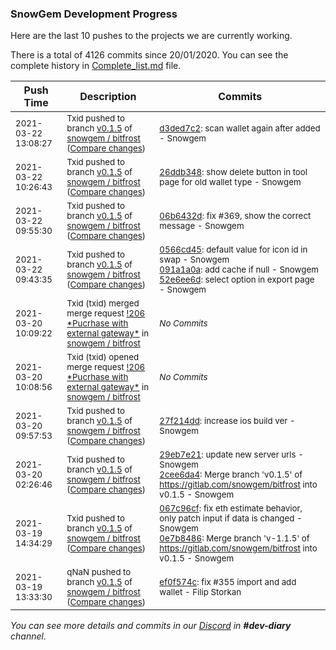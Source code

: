 
### SnowGem Development Progress

Here are the last 10 pushes to the projects we are currently working.

There is a total of 4126 commits since 20/01/2020. You can see the complete history in
 [Complete_list.md](Complete_list.md) file.

| Push Time | Description | Commits |
| --- | --- | --- |
| <sub>2021-03-22 13:08:27</sub> | <sub>Txid pushed to branch [v0\.1\.5](https://gitlab.com/snowgem/bitfrost/commits/v0.1.5) of [snowgem / bitfrost](https://gitlab.com/snowgem/bitfrost) ([Compare changes](https://gitlab.com/snowgem/bitfrost/compare/26ddb34809d8e9a78e21a890a1f617f968d42c18...d3ded7c2b9e5b41fb32ebea7fc51f3ffb23a455b))</sub> | <sub>[d3ded7c2](https://gitlab.com/snowgem/bitfrost/-/commit/d3ded7c2b9e5b41fb32ebea7fc51f3ffb23a455b): scan wallet again after added - Snowgem</sub> |
| <sub>2021-03-22 10:26:43</sub> | <sub>Txid pushed to branch [v0\.1\.5](https://gitlab.com/snowgem/bitfrost/commits/v0.1.5) of [snowgem / bitfrost](https://gitlab.com/snowgem/bitfrost) ([Compare changes](https://gitlab.com/snowgem/bitfrost/compare/06b6432d695d27bee425cf33548e0d8753fc14f6...26ddb34809d8e9a78e21a890a1f617f968d42c18))</sub> | <sub>[26ddb348](https://gitlab.com/snowgem/bitfrost/-/commit/26ddb34809d8e9a78e21a890a1f617f968d42c18): show delete button in tool page for old wallet type - Snowgem</sub> |
| <sub>2021-03-22 09:55:30</sub> | <sub>Txid pushed to branch [v0\.1\.5](https://gitlab.com/snowgem/bitfrost/commits/v0.1.5) of [snowgem / bitfrost](https://gitlab.com/snowgem/bitfrost) ([Compare changes](https://gitlab.com/snowgem/bitfrost/compare/52e6ee6d2047aaef644e4ef871b1c91af5202deb...06b6432d695d27bee425cf33548e0d8753fc14f6))</sub> | <sub>[06b6432d](https://gitlab.com/snowgem/bitfrost/-/commit/06b6432d695d27bee425cf33548e0d8753fc14f6): fix #369, show the correct message - Snowgem</sub> |
| <sub>2021-03-22 09:43:35</sub> | <sub>Txid pushed to branch [v0\.1\.5](https://gitlab.com/snowgem/bitfrost/commits/v0.1.5) of [snowgem / bitfrost](https://gitlab.com/snowgem/bitfrost) ([Compare changes](https://gitlab.com/snowgem/bitfrost/compare/27f214ddc51f7e843a552bec240c470d56adda52...52e6ee6d2047aaef644e4ef871b1c91af5202deb))</sub> | <sub>[0566cd45](https://gitlab.com/snowgem/bitfrost/-/commit/0566cd45ea09023987117c1b8bc653394147737a): default value for icon id in swap - Snowgem<br>[091a1a0a](https://gitlab.com/snowgem/bitfrost/-/commit/091a1a0a7c52961e5e3b56a4f5c4cc5f011a9126): add cache if null - Snowgem<br>[52e6ee6d](https://gitlab.com/snowgem/bitfrost/-/commit/52e6ee6d2047aaef644e4ef871b1c91af5202deb): select option in export page - Snowgem</sub> |
| <sub>2021-03-20 10:09:22</sub> | <sub>Txid (txid) merged merge request [\!206 \*Pucrhase with external gateway\*](https://gitlab.com/snowgem/bitfrost/-/merge_requests/206) in [snowgem / bitfrost](https://gitlab.com/snowgem/bitfrost)</sub> | <sub>_No Commits_</sub> |
| <sub>2021-03-20 10:08:56</sub> | <sub>Txid (txid) opened merge request [\!206 \*Pucrhase with external gateway\*](https://gitlab.com/snowgem/bitfrost/-/merge_requests/206) in [snowgem / bitfrost](https://gitlab.com/snowgem/bitfrost)</sub> | <sub>_No Commits_</sub> |
| <sub>2021-03-20 09:57:53</sub> | <sub>Txid pushed to branch [v0\.1\.5](https://gitlab.com/snowgem/bitfrost/commits/v0.1.5) of [snowgem / bitfrost](https://gitlab.com/snowgem/bitfrost) ([Compare changes](https://gitlab.com/snowgem/bitfrost/compare/2cee6da4d7682f956a897d613fbf3a1b8e2479ef...27f214ddc51f7e843a552bec240c470d56adda52))</sub> | <sub>[27f214dd](https://gitlab.com/snowgem/bitfrost/-/commit/27f214ddc51f7e843a552bec240c470d56adda52): increase ios build ver - Snowgem</sub> |
| <sub>2021-03-20 02:26:46</sub> | <sub>Txid pushed to branch [v0\.1\.5](https://gitlab.com/snowgem/bitfrost/commits/v0.1.5) of [snowgem / bitfrost](https://gitlab.com/snowgem/bitfrost) ([Compare changes](https://gitlab.com/snowgem/bitfrost/compare/0e7b8486b7f566397fa315333d9b84fea5aeef1a...2cee6da4d7682f956a897d613fbf3a1b8e2479ef))</sub> | <sub>[29eb7e21](https://gitlab.com/snowgem/bitfrost/-/commit/29eb7e211dd562961a411fa4b1b347e4e119ab71): update new server urls - Snowgem<br>[2cee6da4](https://gitlab.com/snowgem/bitfrost/-/commit/2cee6da4d7682f956a897d613fbf3a1b8e2479ef): Merge branch 'v0.1.5' of https://gitlab.com/snowgem/bitfrost into v0.1.5 - Snowgem</sub> |
| <sub>2021-03-19 14:34:29</sub> | <sub>Txid pushed to branch [v0\.1\.5](https://gitlab.com/snowgem/bitfrost/commits/v0.1.5) of [snowgem / bitfrost](https://gitlab.com/snowgem/bitfrost) ([Compare changes](https://gitlab.com/snowgem/bitfrost/compare/ef0f574ce4bac3c315a5b341d883d506e8dca018...0e7b8486b7f566397fa315333d9b84fea5aeef1a))</sub> | <sub>[067c96cf](https://gitlab.com/snowgem/bitfrost/-/commit/067c96cfa785e2720dd1a8d7bb0a25e868815f45): fix eth estimate behavior, only patch input if data is changed - Snowgem<br>[0e7b8486](https://gitlab.com/snowgem/bitfrost/-/commit/0e7b8486b7f566397fa315333d9b84fea5aeef1a): Merge branch 'v-1.1.5' of https://gitlab.com/snowgem/bitfrost into v0.1.5 - Snowgem</sub> |
| <sub>2021-03-19 13:33:30</sub> | <sub>qNaN pushed to branch [v0\.1\.5](https://gitlab.com/snowgem/bitfrost/commits/v0.1.5) of [snowgem / bitfrost](https://gitlab.com/snowgem/bitfrost) ([Compare changes](https://gitlab.com/snowgem/bitfrost/compare/3c0394832a52f31ea698688ff5a7d9fc7856de05...ef0f574ce4bac3c315a5b341d883d506e8dca018))</sub> | <sub>[ef0f574c](https://gitlab.com/snowgem/bitfrost/-/commit/ef0f574ce4bac3c315a5b341d883d506e8dca018): fix #355 import and add wallet - Filip Storkan</sub> |

_You can see more details and commits in our [Discord](https://discord.gg/zumGnbg) in **#dev-diary** channel._
